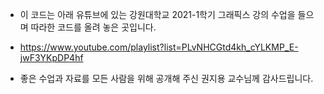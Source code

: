 - 이 코드는 아래 유튜브에 있는 강원대학교 2021-1학기 그래픽스 강의 수업을 들으며 따라한 코드를 올려 놓은 곳입니다.
- https://www.youtube.com/playlist?list=PLvNHCGtd4kh_cYLKMP_E-jwF3YKpDP4hf

- 좋은 수업과 자료를 모든 사람을 위해 공개해 주신 권지용 교수님께 감사드립니다.